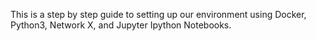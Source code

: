 This is a step by step guide to setting up our environment using Docker, Python3, Network X, and Jupyter Ipython Notebooks.
